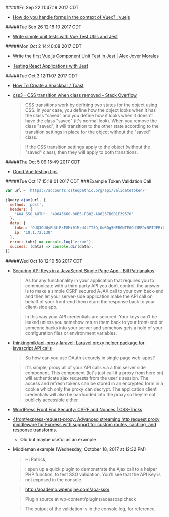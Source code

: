 #####Fri Sep 22 11:47:19 2017 CDT
* [How do you handle forms in the context of Vuex? : vuejs](https://www.reddit.com/r/vuejs/comments/5lbw9b/how_do_you_handle_forms_in_the_context_of_vuex/)

#####Tue Sep 26 12:16:10 2017 CDT
* [Write simple unit tests with Vue Test Utils and Jest](https://medium.com/@edward.yerburgh/simple-unit-tests-with-vue-test-utils-and-jest-c384d7abc321)

#####Mon Oct  2 14:40:08 2017 CDT
* [Write the first Vue.js Component Unit Test in Jest | Alex Jover Morales](https://alexjoverm.github.io/2017/08/21/Write-the-first-Vue-js-Component-Unit-Test-in-Jest/)

* [Testing React Applications with Jest](https://auth0.com/blog/testing-react-applications-with-jest/)

#####Tue Oct  3 12:11:07 2017 CDT
* [How To Create a Snackbar / Toast](https://www.w3schools.com/howto/howto_js_snackbar.asp)

* [css3 - CSS transition when class removed - Stack Overflow](https://stackoverflow.com/questions/9509002/css-transition-when-class-removed)

    > CSS transitions work by defining two states for the object using CSS. In your case, you define how the object looks when it has the class "saved" and you define how it looks when it doesn't have the class "saved" (it's normal look). When you remove the class "saved", it will transition to the other state according to the transition settings in place for the object without the "saved" class.

    > If the CSS transition settings apply to the object (without the "saved" class), then they will apply to both transitions.


#####Thu Oct  5 09:15:49 2017 CDT
* [Good Vue testing tips](https://eddyerburgh.me/)

#####Tue Oct 17 15:18:01 2017 CDT
###Example Token Validation Call
```javascript
var url = 'https://accounts.osteopathic.org/api/validatetoken/'

jQuery.ajax(url, {
  method: 'post',
  headers: {
    'AOA_SSO_AUTH': '49645660-06B5-FB82-A06237B0D1F39570'
  },
  data: {
    token: 'QUQ3OUUyRUUtRkFGMi01MzU4LTI3QjUwRDg5NERGNTE0QUJBRDc5RTJFRi05NTkyLTNGNUQtNTRBQUIwNzNGQjZEQUQ0NEFENzlFMkYwLTk3QkQtNjI5OC1DRTQ5OUJDQUYyNjQ0N0Iw',
    ip: '10.1.72.130'
  },
  error: (xhr) => console.log('error'),
  success: (data) => console.dir(data),
})
```

#####Wed Oct 18 12:10:58 2017 CDT
* [Securing API Keys in a JavaScript Single Page App - Bill Patrianakos](http://billpatrianakos.me/blog/2016/02/15/securing-api-keys-in-a-javascript-single-page-app/)

    >As for any functionality in your application that requires you to communicate with a third party API you don’t control, the answer is to make a simple CSRF secured AJAX call to your own back-end and then let your server-side application make the API call on behalf of your front-end then return the response back to your client-side app.
    
    >In this way your API credentials are secured. Your keys can’t be leaked unless you somehow return them back to your front-end or someone hacks into your server and somehow gets a hold of your configuration files or environment variables.


* [thinkingmik/api-proxy-laravel: Laravel proxy helper package for javascript API calls](https://github.com/thinkingmik/api-proxy-laravel)

    > So how can you use OAuth securely in single page web-apps?
    
    > It's simple; proxy all of your API calls via a thin server side component. This component (let's just call it a proxy from here on) will authenticate ajax requests from the user's session. The access and refresh tokens can be stored in an encrypted form in a cookie which only the proxy can decrypt. The application client credentials will also be hardcoded into the proxy so they're not publicly accessible either.


* [WordPress Front End Security: CSRF and Nonces | CSS-Tricks](https://css-tricks.com/wordpress-front-end-security-csrf-and-nonces/)


* [4front/express-request-proxy: Advanced streaming http request proxy middleware for Express with support for custom routes, caching, and response transforms.](https://github.com/4front/express-request-proxy)
    * Old but maybe useful as an example

* Middleman example (Wednesday, October 18, 2017 at 12:32 PM)
    > Hi Patrick,
     
    > I spun up a quick plugin to demonstrate the Ajax call to a helper PHP function, to test SSO validation. You’ll see that the API Key is not exposed in the console.
     
    > http://aoademo.wpengine.com/aoa-sso/
     
    > Plugin source at wp-content/plugins/aoassoapicheck
     
    > The output of the validation is in the console log, for reference.
